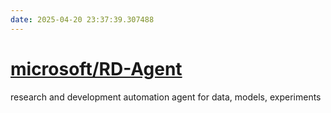 ```yaml
---
date: 2025-04-20 23:37:39.307488
---
```


# [microsoft/RD-Agent](https://github.com/microsoft/RD-Agent)

research and development automation agent for data, models, experiments